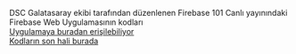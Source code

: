 DSC Galatasaray ekibi tarafından düzenlenen
Firebase 101 Canlı yayınındaki\
Firebase Web Uygulamasının kodları\
[Uygulamaya buradan erişilebiliyor](https://www.youtube.com/watch?v=pGcwnL2Wc3U&t=2653s&ab_channel=GoogleDSCGalatasaray)<BR>
[Kodların son hali burada](https://github.com/VedatBiner/Firebase-Apps/tree/master/todolist)

